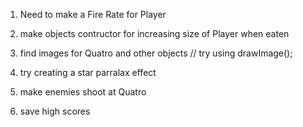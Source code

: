 1. Need to make a Fire Rate for Player

2. make objects contructor for increasing size of Player when eaten

3. find images for Quatro and other objects // try using drawImage();

4. try creating a star parralax effect

5. make enemies shoot at Quatro

6. save high scores

